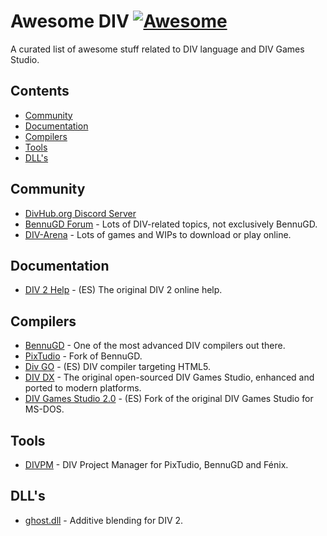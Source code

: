 # Awesome DIV [![Awesome](https://awesome.re/badge.svg)](https://awesome.re)

A curated list of awesome stuff related to DIV language and DIV Games Studio.

## Contents

* [Community](#community)
* [Documentation](#documentation)
* [Compilers](#compilers)
* [Tools](#tools)
* [DLL's](#dlls)

## Community

* [DivHub.org Discord Server](https://discord.gg/CAKr9QR)
* [BennuGD Forum](https://forum.bennugd.org) - Lots of DIV-related topics, not exclusively BennuGD.
* [DIV-Arena](https://div-arena.co.uk) - Lots of games and WIPs to download or play online.

## Documentation

* [DIV 2 Help](https://vii1.github.io/DIV2Help/) - (ES) The original DIV 2 online help.

## Compilers

* [BennuGD](https://www.bennugd.org) - One of the most advanced DIV compilers out there.
* [PixTudio](https://www.pixtudio.org) - Fork of BennuGD.
* [Div GO](https://www.amakasoft.com/herramientas/div-go.html) - (ES) DIV compiler targeting HTML5.
* [DIV DX](https://github.com/MikeDX/DIV-Games-Studio/) - The original open-sourced DIV Games Studio, enhanced and ported to modern platforms.
* [DIV Games Studio 2.0](https://github.com/vii1/DIV) - (ES) Fork of the original DIV Games Studio for MS-DOS.

## Tools

* [DIVPM](https://divpm.divhub.org/) - DIV Project Manager for PixTudio, BennuGD and Fénix.

## DLL's

* [ghost.dll](https://github.com/vii1/ghost.dll) - Additive blending for DIV 2.
